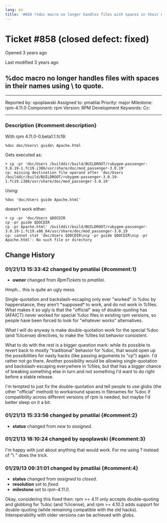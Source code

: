 ```yaml
---
lang: en
title: '#858 (%doc macro no longer handles files with spaces in their names using \ to quote.) - rpm - Trac'
---
```


Ticket \#858 (closed defect: fixed)
===================================

Opened 3 years ago

Last modified 3 years ago

%doc macro no longer handles files with spaces in their names using \\ to quote.
--------------------------------------------------------------------------------

  -------------- ------------ -------------- -----------------
  Reported by:   opoplawski   Assigned to:   pmatilai
  Priority:      major        Milestone:     rpm-4.11.0
  Component:     rpm          Version:       RPM Development
  Keywords:                   Cc:            
                                             
  -------------- ------------ -------------- -----------------

### Description {#comment:description}

With rpm 4.11.0-0.beta1.1.fc19:

    %doc doc/Users\ guide\ Apache.html

Gets executed as:

    + cp -pr 'doc/Users /builddir/build/BUILDROOT/rubygem-passenger-3.0.19-1.fc19.i386/usr/share/doc/mod_passenger-3.0.19'
    cp: missing destination file operand after 'doc/Users /builddir/build/BUILDROOT/rubygem-passenger-3.0.19-1.fc19.i386/usr/share/doc/mod_passenger-3.0.19'

Using:

    %doc 'doc/Users guide Apache.html'

doesn\'t work either:

    + cp -pr 'doc/Users $DOCDIR
    cp -pr guide $DOCDIR
    cp -pr Apache.html' /builddir/build/BUILDROOT/rubygem-passenger-3.0.19-1.fc19.x86_64/usr/share/doc/mod_passenger-3.0.19
    cp: cannot stat 'doc/Users $DOCDIR\ncp -pr guide $DOCDIR\ncp -pr Apache.html': No such file or directory

Change History
--------------

### 01/21/13 15:33:42 changed by pmatilai {#comment:1}

-   **owner** changed from *RpmTickets* to *pmatilai*.

Hmph\... this is quite an ugly mess.

Single-quotation and backslash-escaping only ever \"worked\" in %doc by
happenstance, they aren\'t \*supposed\* to work, and do not work in
%files. What makes it so ugly is that the \"official\" way of
double-quoting has (AFAICT) never worked for special %doc files in
existing rpm versions, so people have been forced to look for \"whatever
works\" alternatives.

What I will do anyway is make double-quotation work for the special %doc
(and %license) directives, to make the %files list behavior consistent.

What to do with the rest is a bigger question mark: while its possible
to revert back to mostly \"traditional\" behavior for %doc, that would
open up the possibilities for nasty hacks (like passing arguments to
\"cp\") again. I\'d rather not go there. Another possibility would be
allowing single-quotation and backslash-escaping everywhere in %files,
but that has a bigger chance of breaking something else in turn and not
something I\'d want to do right before a stable release.

I\'m tempted to just fix the double-quotation and tell people to use
globs (the other \"official\" method) to workaround spaces in filenames
for %doc if compatibility across different versions of rpm is needed,
but maybe I\'d better sleep on it a bit.

### 01/21/13 15:33:56 changed by pmatilai {#comment:2}

-   **status** changed from *new* to *assigned*.

### 01/21/13 18:10:24 changed by opoplawski {#comment:3}

I\'m happy with just about anything that would work. For me using ?
instead of \"\\ \" does the trick.

### 01/29/13 09:31:01 changed by pmatilai {#comment:4}

-   **status** changed from *assigned* to *closed*.
-   **resolution** set to *fixed*.
-   **milestone** set to *rpm-4.11.0*.

Okay, considering this fixed then: rpm \>= 4.11 only accepts
double-quoting and globbing for %doc (and %license), and rpm \>= 4.10.3
adds support for double-quoting (while remaining compatible with the old
hacks). Interoperability with older versions can be achieved with globs.
